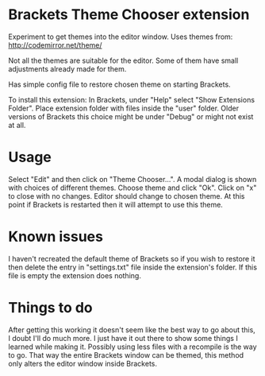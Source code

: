 Brackets Theme Chooser extension
===
Experiment to get themes into the editor window. Uses themes from: http://codemirror.net/theme/

Not all the themes are suitable for the editor. Some of them have small adjustments already made for them.

Has simple config file to restore chosen theme on starting Brackets.

To install this extension:
In Brackets, under "Help" select "Show Extensions Folder". Place extension folder with files inside the "user" folder.
Older versions of Brackets this choice might be under "Debug" or might not exist at all.


Usage
=====
Select "Edit" and then click on "Theme Chooser...".
A modal dialog is shown with choices of different themes. Choose theme and click "Ok". Click on "x" to close with no changes.
Editor should change to chosen theme. At this point if Brackets is restarted then it will attempt to use this theme.


Known issues
=====
I haven't recreated the default theme of Brackets so if you wish to restore it then delete the entry in "settings.txt" file inside the extension's folder. If this file is empty the extension does nothing.


Things to do
=====
After getting this working it doesn't seem like the best way to go about this, I doubt I'll do much more.
I just have it out there to show some things I learned while making it.
Possibly using less files with a recompile is the way to go. That way the entire Brackets window can be themed, this method only alters the editor window inside Brackets.